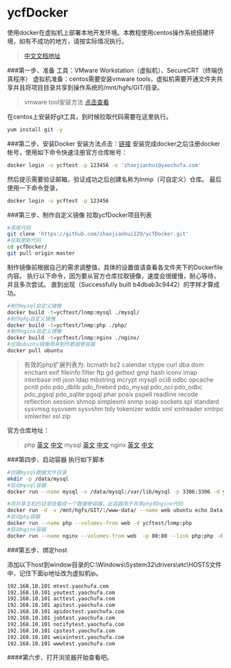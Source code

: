 # ycfDocker
使用docker在虚拟机上部署本地开发环境。本教程使用centos操作系统搭建环境，如有不成功的地方，请按实际情况执行。
>[中文文档地址](https://yeasy.gitbooks.io/docker_practice/content/index.html)


###第一步、准备
工具：VMware Workstation（虚拟机）、SecureCRT（终端仿真程序）
虚拟机准备：centos需要安装vmware tools，虚拟机需要开通文件夹共享并且将项目目录共享到操作系统的/mnt/hgfs/GIT/目录。
> vmware tool安装方法 [点击查看](https://github.com/zhaojianhui129/lnmp/blob/master/vmware%20tool%E5%AE%89%E8%A3%85.md)

在centos上安装好git工具，到时候拉取代码需要在这里执行。
```sh
yum install git -y
```


###第二步、安装Docker
安装方法点击：[链接](https://github.com/zhaojianhui129/docker/blob/master/centos7%E4%B8%8B%E5%AE%89%E8%A3%85%E6%9C%80%E6%96%B0%E7%89%88%E7%9A%84docker.md)
安装完成docker之后注册docker帐号，使用如下命令快速注册官方仓库帐号：
```sh
docker login -u ycftest -p 123456 -e 'zhaojianhui@yaochufa.com'
```
然后提示需要验证邮箱，验证成功之后创建名称为lnmp（可自定义）仓库。
最后使用一下命令登录，
```sh
docker login -u ycftest -p 123456
```

###第三步、制作自定义镜像
拉取ycfDocker项目列表

```sh
#克隆代码
git clone 'https://github.com/zhaojianhui129/ycfDocker.git'
#拉取更新代码
cd ycfDocker/
git pull origin master
```

制作镜像前根据自己的需求调整值，具体的设置值请查看各文件夹下的Dockerfile内容。
执行以下命令，因为要从官方仓库拉取镜像，速度会很缓慢，耐心等待，并且多次尝试。
直到出现（Successfully built b4dbab3c9442）的字样才算成功。
```sh
#制作mysql自定义镜像
docker build -t=ycftest/lnmp:mysql ./mysql/
#制作php自定义镜像
docker build -t=ycftest/lnmp:php ./php/
#制作nginx自定义镜像
docker build -t=ycftest/lnmp:nginx ./nginx/
#拉取ubuntu镜像用来制作数据卷容器
docker pull ubuntu
```

> 有效的php扩展列表为:
> bcmath bz2 calendar ctype curl dba dom enchant exif fileinfo filter ftp gd gettext gmp hash iconv imap interbase intl json ldap mbstring mcrypt mysqli oci8 odbc opcache pcntl pdo pdo_dblib pdo_firebird pdo_mysql pdo_oci pdo_odbc pdo_pgsql pdo_sqlite pgsql phar posix pspell readline recode reflection session shmop simplexml snmp soap sockets spl standard sysvmsg sysvsem sysvshm tidy tokenizer wddx xml xmlreader xmlrpc xmlwriter xsl zip

官方仓库地址：
> php   [英文](https://hub.docker.com/_/php/)      [中文](https://github.com/DaoCloud/library-image/tree/master/php)
> mysql [英文](https://hub.docker.com/_/mysql/)    [中文](https://github.com/DaoCloud/library-image/tree/master/mysql)
> nginx [英文](https://hub.docker.com/_/nginx/)    [中文](https://github.com/DaoCloud/library-image/tree/master/nginx)

###第四步、启动容器
执行如下脚本
```sh
#创建mysql数据文件目录
mkdir -p /data/mysql
#启动mysql容器
docker run --name mysql -v /data/mysql:/var/lib/mysql -p 3306:3306 -d ycftest/lnmp:mysql

#将共享主机的目录挂载成一个数据卷容器，此容器用于共享php和nginx代码
docker run -d -v /mnt/hgfs/GIT/:/www-data/ --name web ubuntu echo Data-only container for postgres
#启动php容器
docker run --name php --volumes-from web -d ycftest/lnmp:php
#启动nginx容器
docker run --name nginx --volumes-from web  -p 80:80 --link php:php -d ycftest/lnmp:nginx

```

###第五步、绑定host

添加以下host到window目录的C:\Windows\System32\drivers\etc\HOSTS文件中，记住下面ip地址改为虚拟机ip。
```sh
192.168.10.101 mtest.yaochufa.com
192.168.10.101 youtest.yaochufa.com
192.168.10.101 acttest.yaochufa.com
192.168.10.101 apitest.yaochufa.com
192.168.10.101 apidoctest.yaochufa.com
192.168.10.101 jobtest.yaochufa.com
192.168.10.101 notifytest.yaochufa.com
192.168.10.101 cpstest.yaochufa.com
192.168.10.101 weixintest.yaochufa.com
192.168.10.101 wwwtest.yaochufa.com
```

####第六步、打开浏览器开始查看吧。